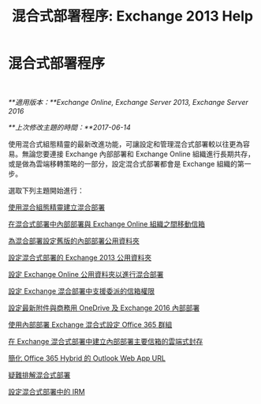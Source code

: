 ﻿---
title: '混合式部署程序: Exchange 2013 Help'
TOCTitle: 混合式部署程序
ms:assetid: cbbe558d-1ae2-49ed-bd97-2013349fef35
ms:mtpsurl: https://technet.microsoft.com/zh-tw/library/JJ200788(v=EXCHG.150)
ms:contentKeyID: 50474711
ms.date: 05/23/2018
mtps_version: v=EXCHG.150
ms.translationtype: MT
---

# 混合式部署程序

 

_**適用版本：**Exchange Online, Exchange Server 2013, Exchange Server 2016_

_**上次修改主題的時間：**2017-06-14_

使用混合式組態精靈的最新改進功能，可讓設定和管理混合式部署較以往更為容易。無論您要連接 Exchange 內部部署和 Exchange Online 組織進行長期共存，或是做為雲端移轉策略的一部分，設定混合式部署都會是 Exchange 組織的第一步。

選取下列主題開始進行：

[使用混合組態精靈建立混合部署](create-a-hybrid-deployment-with-the-hybrid-configuration-wizard-exchange-2013-help.md)

[在混合式部署中內部部署與 Exchange Online 組織之間移動信箱](move-mailboxes-between-on-premises-and-exchange-online-organizations-in-hybrid-deployments-exchange-2013-help.md)

[為混合部署設定舊版的內部部署公用資料夾](configure-legacy-on-premises-public-folders-for-a-hybrid-deployment-exchange-2013-help.md)

[設定混合式部署的 Exchange 2013 公用資料夾](configure-exchange-2013-public-folders-for-a-hybrid-deployment-exchange-2013-help.md)

[設定 Exchange Online 公用資料夾以進行混合部署](configure-exchange-online-public-folders-for-a-hybrid-deployment-exchange-2013-help.md)

[設定 Exchange 混合部署中支援委派的信箱權限](configure-exchange-to-support-delegated-mailbox-permissions-in-a-hybrid-deployment-exchange-2013-help.md)

[設定最新附件與商務用 OneDrive 及 Exchange 2016 內部部署](configure-document-collaboration-with-onedrive-for-business-and-exchange-2016-on-premises-exchange-2013-help.md)

[使用內部部署 Exchange 混合式設定 Office 365 群組](configure-office-365-groups-with-on-premises-exchange-hybrid-exchange-2013-help.md)

[在 Exchange 混合式部署中建立內部部署主要信箱的雲端式封存](create-a-cloud-based-archive-for-an-on-premises-primary-mailbox-in-an-exchange-hybrid-deployment-exchange-online-help.md)

[簡化 Office 365 Hybrid 的 Outlook Web App URL](simplify-the-outlook-web-app-url-for-office-365-hybrid-exchange-2013-help.md)

[疑難排解混合式部署](troubleshoot-a-hybrid-deployment-exchange-2013-help.md)

[設定混合式部署中的 IRM](irm-in-exchange-hybrid-deployments-exchange-2013-help.md)

